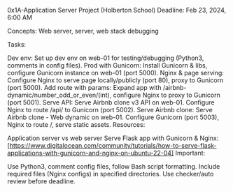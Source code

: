 0x1A-Application Server Project (Holberton School)
Deadline: Feb 23, 2024, 6:00 AM

Concepts: Web server, server, web stack debugging

Tasks:

Dev env: Set up dev env on web-01 for testing/debugging (Python3, comments in config files).
Prod with Gunicorn: Install Gunicorn & libs, configure Gunicorn instance on web-01 (port 5000).
Nginx & page serving: Configure Nginx to serve page locally/publicly (port 80), proxy to Gunicorn (port 5000).
Add route with params: Expand app with /airbnb-dynamic/number_odd_or_even/(int), configure Nginx to proxy to Gunicorn (port 5001).
Serve API: Serve Airbnb clone v3 API on web-01. Configure Nginx to route /api/ to Gunicorn (port 5002).
Serve Airbnb clone: Serve Airbnb clone - Web dynamic on web-01. Configure Gunicorn (port 5003), Nginx to route /, serve static assets.
Resources:

Application server vs web server
Serve Flask app with Gunicorn & Nginx: [https://www.digitalocean.com/community/tutorials/how-to-serve-flask-applications-with-gunicorn-and-nginx-on-ubuntu-22-04]
Important:

Use Python3, comment config files, follow Bash script formatting.
Include required files (Nginx configs) in specified directories.
Use checker/auto review before deadline.

